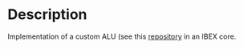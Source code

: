 # Description

Implementation of a custom ALU (see this [repository](https://github.com/awongng/PE) in an IBEX core.
